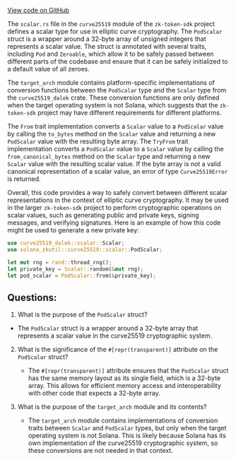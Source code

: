 [View code on GitHub](https://github.com/solana-labs/solana/blob/master/zk-token-sdk/src/curve25519/scalar.rs)

The `scalar.rs` file in the `curve25519` module of the `zk-token-sdk` project defines a scalar type for use in elliptic curve cryptography. The `PodScalar` struct is a wrapper around a 32-byte array of unsigned integers that represents a scalar value. The struct is annotated with several traits, including `Pod` and `Zeroable`, which allow it to be safely passed between different parts of the codebase and ensure that it can be safely initialized to a default value of all zeroes.

The `target_arch` module contains platform-specific implementations of conversion functions between the `PodScalar` type and the `Scalar` type from the `curve25519_dalek` crate. These conversion functions are only defined when the target operating system is not Solana, which suggests that the `zk-token-sdk` project may have different requirements for different platforms.

The `From` trait implementation converts a `Scalar` value to a `PodScalar` value by calling the `to_bytes` method on the `Scalar` value and returning a new `PodScalar` value with the resulting byte array. The `TryFrom` trait implementation converts a `PodScalar` value to a `Scalar` value by calling the `from_canonical_bytes` method on the `Scalar` type and returning a new `Scalar` value with the resulting scalar value. If the byte array is not a valid canonical representation of a scalar value, an error of type `Curve25519Error` is returned.

Overall, this code provides a way to safely convert between different scalar representations in the context of elliptic curve cryptography. It may be used in the larger `zk-token-sdk` project to perform cryptographic operations on scalar values, such as generating public and private keys, signing messages, and verifying signatures. Here is an example of how this code might be used to generate a new private key:

```rust
use curve25519_dalek::scalar::Scalar;
use solana_zkutil::curve25519::scalar::PodScalar;

let mut rng = rand::thread_rng();
let private_key = Scalar::random(&mut rng);
let pod_scalar = PodScalar::from(&private_key);
```
## Questions: 
 1. What is the purpose of the `PodScalar` struct?
   - The `PodScalar` struct is a wrapper around a 32-byte array that represents a scalar value in the curve25519 cryptographic system.

2. What is the significance of the `#[repr(transparent)]` attribute on the `PodScalar` struct?
   - The `#[repr(transparent)]` attribute ensures that the `PodScalar` struct has the same memory layout as its single field, which is a 32-byte array. This allows for efficient memory access and interoperability with other code that expects a 32-byte array.

3. What is the purpose of the `target_arch` module and its contents?
   - The `target_arch` module contains implementations of conversion traits between `Scalar` and `PodScalar` types, but only when the target operating system is not Solana. This is likely because Solana has its own implementation of the curve25519 cryptographic system, so these conversions are not needed in that context.